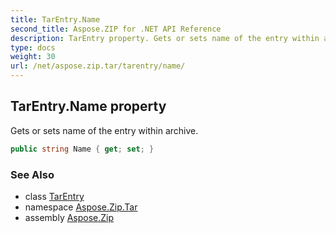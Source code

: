 ```yaml
---
title: TarEntry.Name
second_title: Aspose.ZIP for .NET API Reference
description: TarEntry property. Gets or sets name of the entry within archive
type: docs
weight: 30
url: /net/aspose.zip.tar/tarentry/name/
---
```

## TarEntry.Name property

Gets or sets name of the entry within archive.

```csharp
public string Name { get; set; }
```

### See Also

* class [TarEntry](../)
* namespace [Aspose.Zip.Tar](../../tarentry/)
* assembly [Aspose.Zip](../../../)


